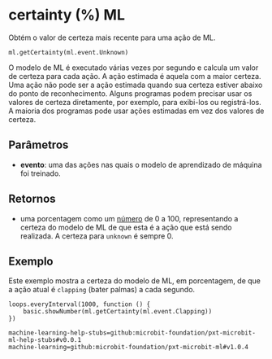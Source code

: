 # certainty (%) ML

Obtém o valor de certeza mais recente para uma ação de ML.

```sig
ml.getCertainty(ml.event.Unknown)
```

O modelo de ML é executado várias vezes por segundo e calcula um valor de certeza para cada ação. A ação estimada é aquela com a maior certeza. Uma ação não pode ser a ação estimada quando sua certeza estiver abaixo do ponto de reconhecimento. Alguns programas podem precisar usar os valores de certeza diretamente, por exemplo, para exibi-los ou registrá-los. A maioria dos programas pode usar ações estimadas em vez dos valores de certeza.

## Parâmetros

- **evento**: uma das ações nas quais o modelo de aprendizado de máquina foi treinado.

## Retornos

- uma porcentagem como um [número](/types/number) de 0 a 100, representando a certeza do modelo de ML de que esta é a ação que está sendo realizada. A certeza para `unknown` é sempre 0.

## Exemplo

Este exemplo mostra a certeza do modelo de ML, em porcentagem, de que a ação atual é `clapping` (bater palmas) a cada segundo.

```blocks
loops.everyInterval(1000, function () {
    basic.showNumber(ml.getCertainty(ml.event.Clapping))
})
```

```package
machine-learning-help-stubs=github:microbit-foundation/pxt-microbit-ml-help-stubs#v0.0.1
machine-learning=github:microbit-foundation/pxt-microbit-ml#v1.0.4
```

